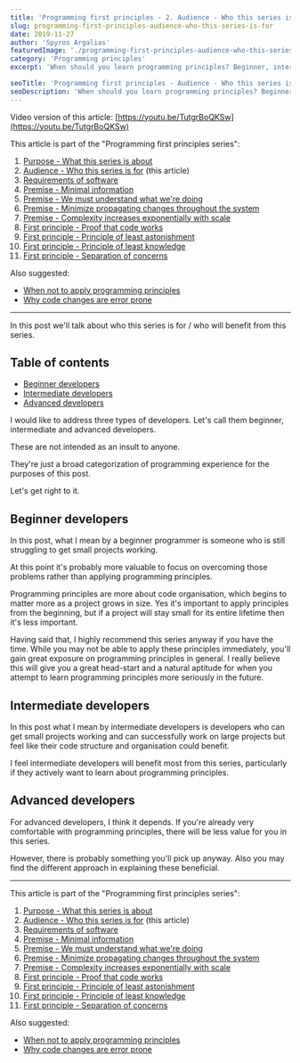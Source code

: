 ```yaml
---
title: 'Programming first principles - 2. Audience - Who this series is for'
slug: programming-first-principles-audience-who-this-series-is-for
date: 2019-11-27
author: 'Spyros Argalias'
featuredImage: './programming-first-principles-audience-who-this-series-is-for.png'
category: 'Programming principles'
excerpt: 'When should you learn programming principles? Beginner, intermediate, advanced? Everyone benefits, but one group of people may benefit the most.'

seoTitle: 'Programming first principles - Audience - Who this series is for'
seoDescription: 'When should you learn programming principles? Beginner, intermediate, advanced? Everyone benefits, but one group of people may benefit the most.'
---
```


Video version of this article: [https://youtu.be/TutgrBoQKSw](https://youtu.be/TutgrBoQKSw)

This article is part of the "Programming first principles series":

1. [Purpose - What this series is about](/blog/programming-first-principles-purpose-what-this-series-is-about/)
2. [Audience - Who this series is for](/blog/programming-first-principles-audience-who-this-series-is-for/) (this article)
3. [Requirements of software](/blog/programming-first-principles-requirements-of-software/)
4. [Premise - Minimal information](/blog/programming-first-principles-premise-minimal-information/)
5. [Premise - We must understand what we're doing](/blog/programming-first-principles-premise-we-must-understand-what-were-doing/)
6. [Premise - Minimize propagating changes throughout the system](/blog/programming-first-principles-premise-minimize-propagating-changes/)
7. [Premise - Complexity increases exponentially with scale](/blog/programming-first-principles-premise-complexity-increases-exponentially-with-scale/)
8. [First principle - Proof that code works](/blog/programming-first-principles-first-principle-proof-that-code-works/)
9. [First principle - Principle of least astonishment](/blog/programming-first-principles-first-principle-principle-of-least-astonishment/)
10. [First principle - Principle of least knowledge](/blog/programming-first-principles-first-principle-principle-of-least-knowledge/)
11. [First principle - Separation of concerns](/blog/programming-first-principles-first-principle-separation-of-concerns/)

Also suggested:

- [When not to apply programming principles](/blog/when-not-to-apply-programming-principles/)
- [Why code changes are error prone](/blog/why-code-changes-are-error-prone/)

---

In this post we'll talk about who this series is for / who will benefit from this series.

## Table of contents

- [Beginner developers](#beginner-developers)
- [Intermediate developers](#intermediate-developers)
- [Advanced developers](#advanced-developers)

I would like to address three types of developers. Let's call them beginner, intermediate and advanced developers.

These are not intended as an insult to anyone.

They're just a broad categorization of programming experience for the purposes of this post.

Let's get right to it.

## Beginner developers

In this post, what I mean by a beginner programmer is someone who is still struggling to get small projects working.

At this point it's probably more valuable to focus on overcoming those problems rather than applying programming principles.

Programming principles are more about code organisation, which begins to matter more as a project grows in size. Yes it's important to apply principles from the beginning, but if a project will stay small for its entire lifetime then it's less important.

Having said that, I highly recommend this series anyway if you have the time. While you may not be able to apply these principles immediately, you'll gain great exposure on programming principles in general. I really believe this will give you a great head-start and a natural aptitude for when you attempt to learn programming principles more seriously in the future.

## Intermediate developers

In this post what I mean by intermediate developers is developers who can get small projects working and can successfully work on large projects but feel like their code structure and organisation could benefit.

I feel intermediate developers will benefit most from this series, particularly if they actively want to learn about programming principles.

## Advanced developers

For advanced developers, I think it depends. If you're already very comfortable with programming principles, there will be less value for you in this series.

However, there is probably something you'll pick up anyway. Also you may find the different approach in explaining these beneficial.

---

This article is part of the "Programming first principles series":

1. [Purpose - What this series is about](/blog/programming-first-principles-purpose-what-this-series-is-about/)
2. [Audience - Who this series is for](/blog/programming-first-principles-audience-who-this-series-is-for/) (this article)
3. [Requirements of software](/blog/programming-first-principles-requirements-of-software/)
4. [Premise - Minimal information](/blog/programming-first-principles-premise-minimal-information/)
5. [Premise - We must understand what we're doing](/blog/programming-first-principles-premise-we-must-understand-what-were-doing/)
6. [Premise - Minimize propagating changes throughout the system](/blog/programming-first-principles-premise-minimize-propagating-changes/)
7. [Premise - Complexity increases exponentially with scale](/blog/programming-first-principles-premise-complexity-increases-exponentially-with-scale/)
8. [First principle - Proof that code works](/blog/programming-first-principles-first-principle-proof-that-code-works/)
9. [First principle - Principle of least astonishment](/blog/programming-first-principles-first-principle-principle-of-least-astonishment/)
10. [First principle - Principle of least knowledge](/blog/programming-first-principles-first-principle-principle-of-least-knowledge/)
11. [First principle - Separation of concerns](/blog/programming-first-principles-first-principle-separation-of-concerns/)

Also suggested:

- [When not to apply programming principles](/blog/when-not-to-apply-programming-principles/)
- [Why code changes are error prone](/blog/why-code-changes-are-error-prone/)
